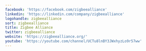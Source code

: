 ```yaml
---
facebook: 'https://facebook.com/zigbeealliance'
linkedin: 'https://linkedin.com/company/zigbeealliance'
logohandle: zigbeealliance
sort: zigbeealliance
title: Zigbee Alliance
twitter: zigbeealliance
website: 'https://zigbeealliance.org/'
youtube: 'https://youtube.com/channel/UCTu8lnBY3JWxhyzLo9r57ww'
---
```


